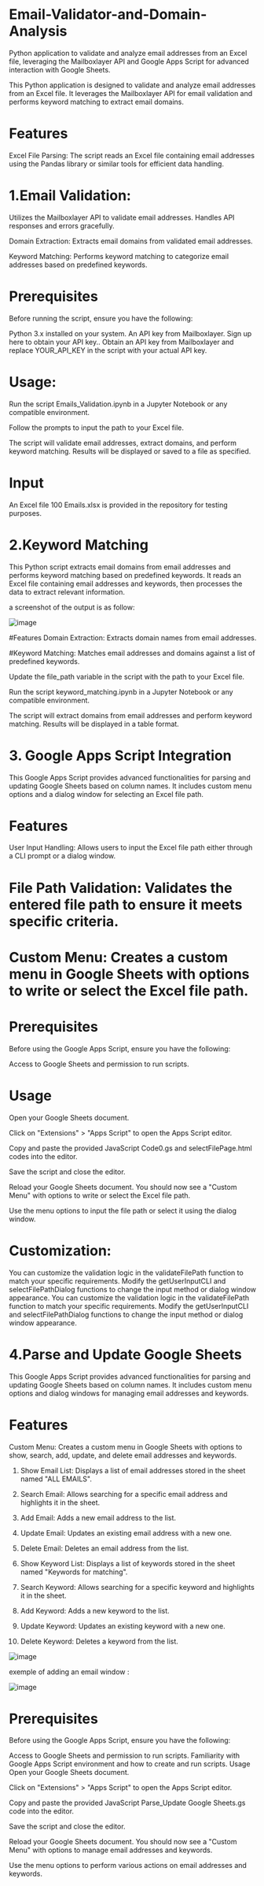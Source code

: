 # Email-Validator-and-Domain-Analysis
Python application to validate and analyze email addresses from an Excel file, leveraging the Mailboxlayer API and Google Apps Script for advanced interaction with Google Sheets.


This Python application is designed to validate and analyze email addresses from an Excel file. It leverages the Mailboxlayer API for email validation and performs keyword matching to extract email domains.

# Features
Excel File Parsing: The script reads an Excel file containing email addresses using the Pandas library or similar tools for efficient data handling.

# 1.Email Validation: 
Utilizes the Mailboxlayer API to validate email addresses. Handles API responses and errors gracefully.

Domain Extraction: Extracts email domains from validated email addresses.

Keyword Matching: Performs keyword matching to categorize email addresses based on predefined keywords.

# Prerequisites
Before running the script, ensure you have the following:

Python 3.x installed on your system.
An API key from Mailboxlayer. Sign up here to obtain your API key..
Obtain an API key from Mailboxlayer and replace YOUR_API_KEY in the script with your actual API key.
# Usage:
Run the script Emails_Validation.ipynb in a Jupyter Notebook or any compatible environment.

Follow the prompts to input the path to your Excel file.

The script will validate email addresses, extract domains, and perform keyword matching. Results will be displayed or saved to a file as specified.

# Input
An Excel file 100 Emails.xlsx is provided in the repository for testing purposes.

# 2.Keyword Matching
This Python script extracts email domains from email addresses and performs keyword matching based on predefined keywords. It reads an Excel file containing email addresses and keywords, then processes the data to extract relevant information.

a screenshot of the output is as follow: 

![image](https://github.com/Bechir-Mathlouthi/Email-Validator-and-Domain-Analysis/assets/164773848/8a1a417f-475e-4579-bc8c-1788ec69ddc5)


#Features
Domain Extraction: Extracts domain names from email addresses.

#Keyword Matching: Matches email addresses and domains against a list of predefined keywords.


Update the file_path variable in the script with the path to your Excel file.

Run the script keyword_matching.ipynb in a Jupyter Notebook or any compatible environment.

The script will extract domains from email addresses and perform keyword matching. Results will be displayed in a table format.

# 3. Google Apps Script Integration
This Google Apps Script provides advanced functionalities for parsing and updating Google Sheets based on column names. It includes custom menu options and a dialog window for selecting an Excel file path.

# Features
User Input Handling: Allows users to input the Excel file path either through a CLI prompt or a dialog window.

# File Path Validation: Validates the entered file path to ensure it meets specific criteria.

# Custom Menu: Creates a custom menu in Google Sheets with options to write or select the Excel file path.

# Prerequisites
Before using the Google Apps Script, ensure you have the following:

Access to Google Sheets and permission to run scripts.
# Usage
Open your Google Sheets document.

Click on "Extensions" > "Apps Script" to open the Apps Script editor.

Copy and paste the provided JavaScript Code0.gs and selectFilePage.html codes into the editor.

Save the script and close the editor.

Reload your Google Sheets document. You should now see a "Custom Menu" with options to write or select the Excel file path.

Use the menu options to input the file path or select it using the dialog window.

# Customization:
You can customize the validation logic in the validateFilePath function to match your specific requirements.
Modify the getUserInputCLI and selectFilePathDialog functions to change the input method or dialog window appearance.
You can customize the validation logic in the validateFilePath function to match your specific requirements.
Modify the getUserInputCLI and selectFilePathDialog functions to change the input method or dialog window appearance.

# 4.Parse and Update Google Sheets
This Google Apps Script provides advanced functionalities for parsing and updating Google Sheets based on column names. It includes custom menu options and dialog windows for managing email addresses and keywords.

# Features
Custom Menu: Creates a custom menu in Google Sheets with options to show, search, add, update, and delete email addresses and keywords.

1. Show Email List: Displays a list of email addresses stored in the sheet named "ALL EMAILS".

2. Search Email: Allows searching for a specific email address and highlights it in the sheet.

3. Add Email: Adds a new email address to the list.

4. Update Email: Updates an existing email address with a new one.

5. Delete Email: Deletes an email address from the list.

6. Show Keyword List: Displays a list of keywords stored in the sheet named "Keywords for matching".

7. Search Keyword: Allows searching for a specific keyword and highlights it in the sheet.

8. Add Keyword: Adds a new keyword to the list.

9. Update Keyword: Updates an existing keyword with a new one.

10. Delete Keyword: Deletes a keyword from the list.

![image](https://github.com/Bechir-Mathlouthi/Email-Validator-and-Domain-Analysis/assets/164773848/24ecfce3-2ae6-47c1-8f9f-eb3bcd66876e)


exemple of adding an email window :  

![image](https://github.com/Bechir-Mathlouthi/Email-Validator-and-Domain-Analysis/assets/164773848/f880fe0b-a30c-42df-aa8e-c1aca267fe26)

# Prerequisites
Before using the Google Apps Script, ensure you have the following:

Access to Google Sheets and permission to run scripts.
Familiarity with Google Apps Script environment and how to create and run scripts.
Usage
Open your Google Sheets document.

Click on "Extensions" > "Apps Script" to open the Apps Script editor.

Copy and paste the provided JavaScript Parse_Update Google Sheets.gs code into the editor.

Save the script and close the editor.

Reload your Google Sheets document. You should now see a "Custom Menu" with options to manage email addresses and keywords.

Use the menu options to perform various actions on email addresses and keywords.
